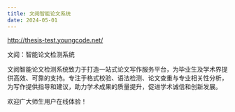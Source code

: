 ```yaml
---
title: 文阅智能论文系统
date: 2024-05-01
---
```


http://thesis-test.youngcode.net/

文阅：智能论文检测系统

<!--more-->

文阅智能论文检测系统致力于打造一站式论文写作服务平台，为毕业生及学术界提供高效、可靠的支持。专注于格式校验、语法检测、论文查重与专业相关性分析，为写作提供指导和建议，助力学术成果的质量提升，促进学术诚信和创新发展。

欢迎广大师生用户在线体验！
